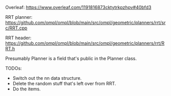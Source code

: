 Overleaf: https://www.overleaf.com/1191816873cktytrkpzhpv#40bfd3

RRT planner: https://github.com/ompl/ompl/blob/main/src/ompl/geometric/planners/rrt/src/RRT.cpp

RRT header: https://github.com/ompl/ompl/blob/main/src/ompl/geometric/planners/rrt/RRT.h


Presumably Planner is a field that's public in the Planner class.

TODOs:
- Switch out the nn data structure.
- Delete the random stuff that's left over from RRT.
- Do the items.

